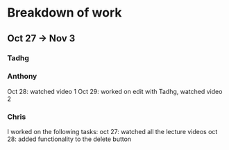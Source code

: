 # Breakdown of work

## Oct 27 -> Nov 3
### Tadhg

### Anthony
Oct 28: watched video 1
Oct 29: worked on edit with Tadhg, watched video 2

### Chris
I worked on the following tasks:
oct 27: watched all the lecture videos
oct 28: added functionality to the delete button
